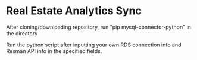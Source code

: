 # Real Estate Analytics Sync


After cloning/downloading repository, run "pip mysql-connector-python" in the directory

Run the python script after inputting your own RDS connection info and Resman API info in the specified fields.


